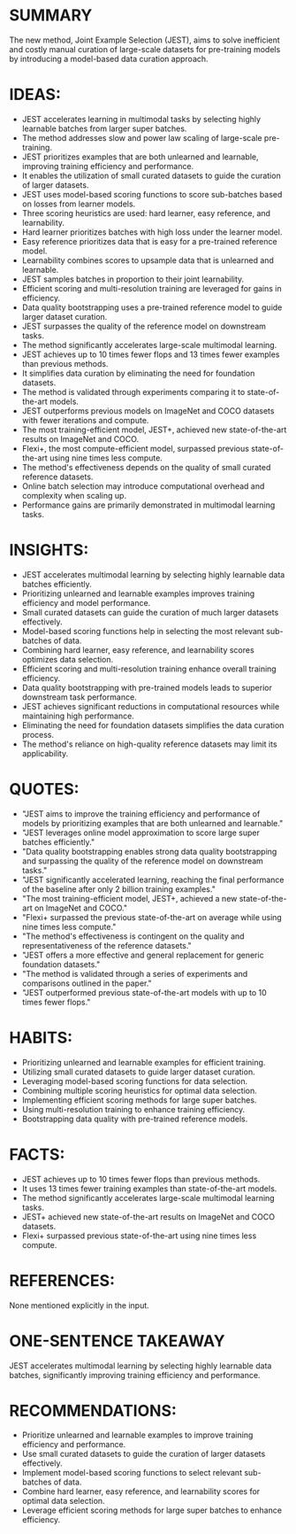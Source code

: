 # SUMMARY
The new method, Joint Example Selection (JEST), aims to solve inefficient and costly manual curation of large-scale datasets for pre-training models by introducing a model-based data curation approach.

# IDEAS:
- JEST accelerates learning in multimodal tasks by selecting highly learnable batches from larger super batches.
- The method addresses slow and power law scaling of large-scale pre-training.
- JEST prioritizes examples that are both unlearned and learnable, improving training efficiency and performance.
- It enables the utilization of small curated datasets to guide the curation of larger datasets.
- JEST uses model-based scoring functions to score sub-batches based on losses from learner models.
- Three scoring heuristics are used: hard learner, easy reference, and learnability.
- Hard learner prioritizes batches with high loss under the learner model.
- Easy reference prioritizes data that is easy for a pre-trained reference model.
- Learnability combines scores to upsample data that is unlearned and learnable.
- JEST samples batches in proportion to their joint learnability.
- Efficient scoring and multi-resolution training are leveraged for gains in efficiency.
- Data quality bootstrapping uses a pre-trained reference model to guide larger dataset curation.
- JEST surpasses the quality of the reference model on downstream tasks.
- The method significantly accelerates large-scale multimodal learning.
- JEST achieves up to 10 times fewer flops and 13 times fewer examples than previous methods.
- It simplifies data curation by eliminating the need for foundation datasets.
- The method is validated through experiments comparing it to state-of-the-art models.
- JEST outperforms previous models on ImageNet and COCO datasets with fewer iterations and compute.
- The most training-efficient model, JEST+, achieved new state-of-the-art results on ImageNet and COCO.
- Flexi+, the most compute-efficient model, surpassed previous state-of-the-art using nine times less compute.
- The method's effectiveness depends on the quality of small curated reference datasets.
- Online batch selection may introduce computational overhead and complexity when scaling up.
- Performance gains are primarily demonstrated in multimodal learning tasks.

# INSIGHTS:
- JEST accelerates multimodal learning by selecting highly learnable data batches efficiently.
- Prioritizing unlearned and learnable examples improves training efficiency and model performance.
- Small curated datasets can guide the curation of much larger datasets effectively.
- Model-based scoring functions help in selecting the most relevant sub-batches of data.
- Combining hard learner, easy reference, and learnability scores optimizes data selection.
- Efficient scoring and multi-resolution training enhance overall training efficiency.
- Data quality bootstrapping with pre-trained models leads to superior downstream task performance.
- JEST achieves significant reductions in computational resources while maintaining high performance.
- Eliminating the need for foundation datasets simplifies the data curation process.
- The method's reliance on high-quality reference datasets may limit its applicability.

# QUOTES:
- "JEST aims to improve the training efficiency and performance of models by prioritizing examples that are both unlearned and learnable."
- "JEST leverages online model approximation to score large super batches efficiently."
- "Data quality bootstrapping enables strong data quality bootstrapping and surpassing the quality of the reference model on downstream tasks."
- "JEST significantly accelerated learning, reaching the final performance of the baseline after only 2 billion training examples."
- "The most training-efficient model, JEST+, achieved a new state-of-the-art on ImageNet and COCO."
- "Flexi+ surpassed the previous state-of-the-art on average while using nine times less compute."
- "The method's effectiveness is contingent on the quality and representativeness of the reference datasets."
- "JEST offers a more effective and general replacement for generic foundation datasets."
- "The method is validated through a series of experiments and comparisons outlined in the paper."
- "JEST outperformed previous state-of-the-art models with up to 10 times fewer flops."

# HABITS:
- Prioritizing unlearned and learnable examples for efficient training.
- Utilizing small curated datasets to guide larger dataset curation.
- Leveraging model-based scoring functions for data selection.
- Combining multiple scoring heuristics for optimal data selection.
- Implementing efficient scoring methods for large super batches.
- Using multi-resolution training to enhance training efficiency.
- Bootstrapping data quality with pre-trained reference models.

# FACTS:
- JEST achieves up to 10 times fewer flops than previous methods.
- It uses 13 times fewer training examples than state-of-the-art models.
- The method significantly accelerates large-scale multimodal learning tasks.
- JEST+ achieved new state-of-the-art results on ImageNet and COCO datasets.
- Flexi+ surpassed previous state-of-the-art using nine times less compute.

# REFERENCES:
None mentioned explicitly in the input.

# ONE-SENTENCE TAKEAWAY
JEST accelerates multimodal learning by selecting highly learnable data batches, significantly improving training efficiency and performance.

# RECOMMENDATIONS:
- Prioritize unlearned and learnable examples to improve training efficiency and performance.
- Use small curated datasets to guide the curation of larger datasets effectively.
- Implement model-based scoring functions to select relevant sub-batches of data.
- Combine hard learner, easy reference, and learnability scores for optimal data selection.
- Leverage efficient scoring methods for large super batches to enhance efficiency.